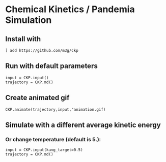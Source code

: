 # Chemical Kinetics / Pandemia Simulation

## Install with

```
] add https://github.com/m3g/ckp
```

## Run with default parameters
```
input = CKP.input()
trajectory = CKP.md()
```

## Create animated gif 
```
CKP.animate(trajectory,input,"animation.gif)
```

## Simulate with a different average kinetic energy 
### Or change temperature (default is 5.):
```
input = CKP.input(kavg_target=0.5)
trajectory = CKP.md()
```

